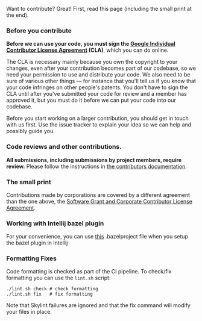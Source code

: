 Want to contribute? Great! First, read this page (including the small print at the end).

### Before you contribute
**Before we can use your code, you must sign the
[Google Individual Contributor License Agreement](https://developers.google.com/open-source/cla/individual?csw=1)
(CLA)**, which you can do online.

The CLA is necessary mainly because you own the copyright to your changes,
even after your contribution becomes part of our codebase, so we need your
permission to use and distribute your code. We also need to be sure of
various other things — for instance that you'll tell us if you know that
your code infringes on other people's patents. You don't have to sign
the CLA until after you've submitted your code for review and a member has
approved it, but you must do it before we can put your code into our codebase.

Before you start working on a larger contribution, you should get in touch
with us first. Use the issue tracker to explain your idea so we can help and
possibly guide you.

### Code reviews and other contributions.
**All submissions, including submissions by project members, require review.**
Please follow the instructions in [the contributors documentation](http://bazel.io/contributing.html).

### The small print
Contributions made by corporations are covered by a different agreement than
the one above, the
[Software Grant and Corporate Contributor License Agreement](https://cla.developers.google.com/about/google-corporate).

### Working with Intellij bazel plugin
For your convenience, you can use [this](scripts/ij.bazelproject) .bazelproject file when you setup the bazel plugin in Intellij

### Formatting Fixes
Code formatting is checked as part of the CI pipeline. To check/fix formatting
you can use the `lint.sh` script:

```
./lint.sh check # check formatting
./lint.sh fix   # fix formatting
```

Note that Skylint failures are ignored and that the fix
command will modify your files in place.
